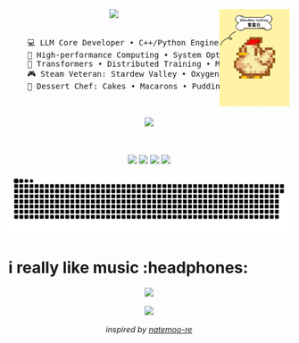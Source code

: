 <div align="center">
<img src="https://github.com/cold122/cold122/blob/main/assets/Stardew%20Valley.jpeg" width="25%" align="right" />
<img src="https://readme-typing-svg.demolab.com?font=Inconsolata&weight=500&size=50&duration=1500&pause=100&color=4B9CD3&center=true&vCenter=true&multiline=true&repeat=false&random=false&width=1300&height=140&lines=Hey+there;I'm+cold122%2C+LLM+developer+and+game+enthusiast+%F0%9F%91%BB" width="70%" />
<br><br>
<pre>
    💻 LLM Core Developer • C++/Python Engineer
    🚀 High-performance Computing • System Optimization
    🧠 Transformers • Distributed Training • Model Serving
    🎮 Steam Veteran: Stardew Valley • Oxygen Not Included • GTA
    🍰 Dessert Chef: Cakes • Macarons • Puddings • Soufflés
</pre>
<br><br>
<img src="https://raw.githubusercontent.com/innng/innng/master/assets/kyubey.gif" height="40" />
<br><br><br>
    
[![](https://img.shields.io/badge/Steam-171a21?logo=steam&logoColor=white)](https://steamcommunity.com/profiles/76561198837604341/)
[![](https://img.shields.io/badge/Python-3776AB?logo=python&logoColor=white)]()
[![](https://img.shields.io/badge/C++-00599C?logo=c%2B%2B&logoColor=white)]()
[![](https://img.shields.io/badge/TensorFlow-FF6F00?logo=tensorflow&logoColor=white)]()
</div>
<picture>
  <source media="(prefers-color-scheme: dark)" srcset="https://raw.githubusercontent.com/cold122/cold122/output/github-contribution-grid-snake-dark.svg">
  <source media="(prefers-color-scheme: light)" srcset="https://raw.githubusercontent.com/cold122/cold122/output/github-contribution-grid-snake.svg">
  <img alt="github contribution grid snake animation" src="https://raw.githubusercontent.com/cold122/cold122/output/github-contribution-grid-snake.svg">
</picture>

<h1>
  i really like music :headphones:
</h1>

<!-- Nothing weird to see here -->
<p align="center">
  <a href="https://readme.andyruwruw.com/api/now-playing?open">
    <!-- Music bars move to the beat and are colored based on the track's happiness, danceability and energy! -->
    <img src="https://raw.githubusercontent.com/andyruwruw/andyruwruw/master/example/now-playing.svg">
    <!-- This is how you'd make the call dynamically <img src="https://readme.andyruwruw.com/api/now-playing"> -->
  </a>
</p>

<p align="center">
  <img src="https://raw.githubusercontent.com/andyruwruw/andyruwruw/master/example/top-played.svg">
  <!-- This is how you'd make the call dynamically <img src="https://readme.andyruwruw.com/api/top-played"> -->
</p>
 
<p align="center">
  <!-- He came up with the idea of HOW to show React components as an img on a README.md and the now playing component! -->
  <i>inspired by <a href="https://github.com/natemoo-re">natemoo-re</a></i>
</p>
